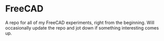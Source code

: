# FreeCAD
A repo for all of my FreeCAD experiments, right from the beginning. Will occasionally 
update the repo and jot down if something interesting comes up. 


